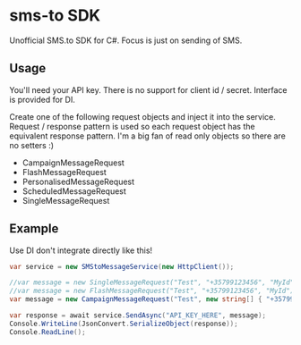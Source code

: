 # sms-to SDK
Unofficial SMS.to SDK for C#. Focus is just on sending of SMS.

## Usage
You'll need your API key. There is no support for client id / secret.
Interface is provided for DI.

Create one of the following request objects and inject it into the service. Request / response pattern is used so each request object has the equivalent response pattern. I'm a big fan of read only objects so there are no setters :) 
* CampaignMessageRequest
* FlashMessageRequest 
* PersonalisedMessageRequest
* ScheduledMessageRequest
* SingleMessageRequest

## Example
Use DI don't integrate directly like this! 

```cs
var service = new SMStoMessageService(new HttpClient());

//var message = new SingleMessageRequest("Test", "+35799123456", "MyId");
//var message = new FlashMessageRequest("Test", "+35799123456", "MyId");
var message = new CampaignMessageRequest("Test", new string[] { "+35799123456" }, "MyId");

var response = await service.SendAsync("API_KEY_HERE", message);
Console.WriteLine(JsonConvert.SerializeObject(response));
Console.ReadLine();
```

